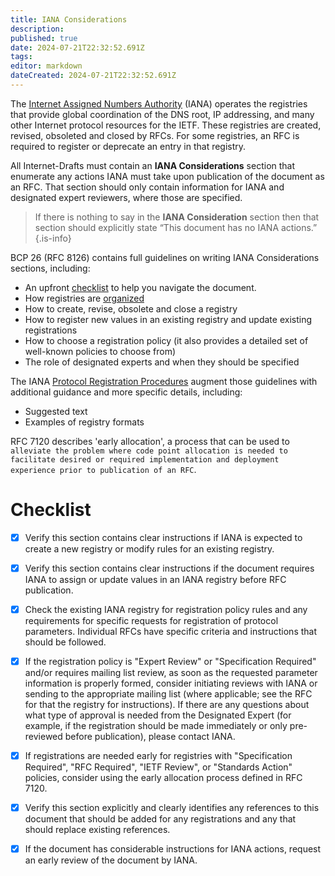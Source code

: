 ```yaml
---
title: IANA Considerations
description: 
published: true
date: 2024-07-21T22:32:52.691Z
tags: 
editor: markdown
dateCreated: 2024-07-21T22:32:52.691Z
---
```


The [Internet Assigned Numbers Authority](https://www.iana.org/) (IANA) operates the registries that provide global coordination of the DNS root, IP addressing, and many other Internet protocol resources for the IETF. These registries are created, revised, obsoleted and closed by RFCs. For some registries, an RFC is required to register or deprecate an entry in that registry. 

All Internet-Drafts must contain an **IANA Considerations** section that enumerate any actions IANA must take upon publication of the document as an RFC. That section should only contain information for IANA and designated expert reviewers, where those are specified.

> If there is nothing to say in the **IANA Consideration** section then that section should explicitly state “This document has no IANA actions.”
{.is-info}

BCP 26 (RFC 8126) contains full guidelines on writing IANA Considerations sections, including:
* An upfront [checklist](https://www.rfc-editor.org/rfc/rfc8126.html#section-1.3) to help you navigate the document.
* How registries are [organized](https://www.rfc-editor.org/rfc/rfc8126.html#section-2.1)
* How to create, revise, obsolete and close a registry
* How to register new values in an existing registry and update existing registrations
* How to choose a registration policy (it also provides a detailed set of well-known policies to choose from)
* The role of designated experts and when they should be specified

The IANA [Protocol Registration Procedures](https://www.iana.org/help/protocol-registration) augment those guidelines with additional guidance and more specific details, including:
* Suggested text
* Examples of registry formats

RFC 7120 describes 'early allocation', a process that can be used to `alleviate the problem where code point allocation is needed to facilitate desired or required implementation and deployment experience prior to publication of an RFC`.


# Checklist
- [x] Verify this section contains clear instructions if IANA is expected to create a new registry or modify rules for an existing registry.
- [x] Verify this section contains clear instructions if the document requires IANA to assign or update values in an IANA registry before RFC publication.
- [x] Check the existing IANA registry for registration policy rules and any requirements for specific requests for registration of protocol parameters. Individual RFCs have specific criteria and instructions that should be followed.
- [x] If the registration policy is "Expert Review" or "Specification Required" and/or requires mailing list review, as soon as the requested parameter information is properly formed, consider initiating reviews with IANA or sending to the appropriate mailing list (where applicable; see the RFC for that the registry for instructions). If there are any questions about what type of approval is needed from the Designated Expert (for example, if the registration should be made immediately or only pre-reviewed before publication), please contact IANA.
- [x] If registrations are needed early for registries with "Specification Required", "RFC Required", "IETF Review", or "Standards Action" policies, consider using the early allocation process defined in RFC 7120.
- [x] Verify this section explicitly and clearly identifies any references to this document that should be added for any registrations and any that should replace existing references.
- [x] If the document has considerable instructions for IANA actions, request an early review of the document by IANA.

